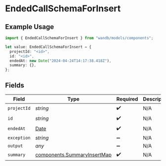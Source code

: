 # EndedCallSchemaForInsert

## Example Usage

```typescript
import { EndedCallSchemaForInsert } from "wandb/models/components";

let value: EndedCallSchemaForInsert = {
  projectId: "<id>",
  id: "<id>",
  endedAt: new Date("2024-04-24T14:17:38.418Z"),
  summary: {},
};
```

## Fields

| Field                                                                                         | Type                                                                                          | Required                                                                                      | Description                                                                                   |
| --------------------------------------------------------------------------------------------- | --------------------------------------------------------------------------------------------- | --------------------------------------------------------------------------------------------- | --------------------------------------------------------------------------------------------- |
| `projectId`                                                                                   | *string*                                                                                      | :heavy_check_mark:                                                                            | N/A                                                                                           |
| `id`                                                                                          | *string*                                                                                      | :heavy_check_mark:                                                                            | N/A                                                                                           |
| `endedAt`                                                                                     | [Date](https://developer.mozilla.org/en-US/docs/Web/JavaScript/Reference/Global_Objects/Date) | :heavy_check_mark:                                                                            | N/A                                                                                           |
| `exception`                                                                                   | *string*                                                                                      | :heavy_minus_sign:                                                                            | N/A                                                                                           |
| `output`                                                                                      | *any*                                                                                         | :heavy_minus_sign:                                                                            | N/A                                                                                           |
| `summary`                                                                                     | [components.SummaryInsertMap](../../models/components/summaryinsertmap.md)                    | :heavy_check_mark:                                                                            | N/A                                                                                           |